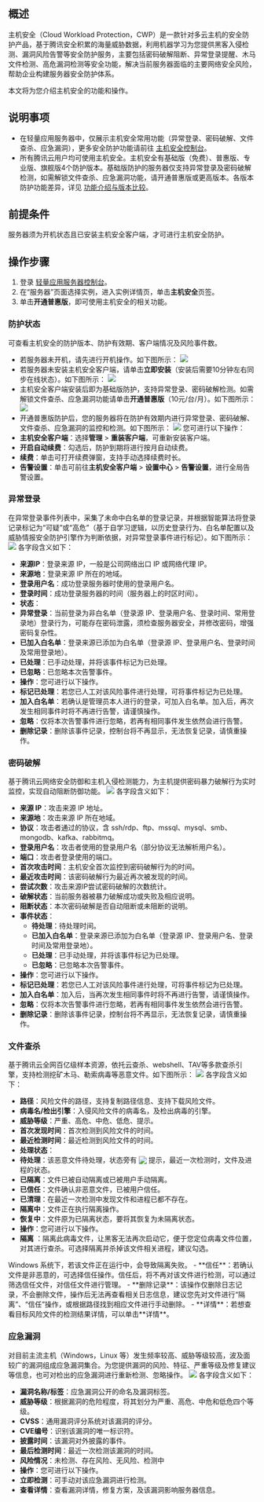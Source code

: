 

## 概述
主机安全（Cloud Workload Protection，CWP）是一款针对多云主机的安全防护产品，基于腾讯安全积累的海量威胁数据，利用机器学习为您提供黑客入侵检测、漏洞风险告警等安全防护服务，主要包括密码破解阻断、异常登录提醒、木马文件检测、高危漏洞检测等安全功能，解决当前服务器面临的主要网络安全风险，帮助企业构建服务器安全防护体系。

本文将为您介绍主机安全的功能和操作。


## 说明事项
- 在轻量应用服务器中，仅展示主机安全常用功能（异常登录、密码破解、文件查杀、应急漏洞），更多安全防护功能请前往 [主机安全控制台](https://console.cloud.tencent.com/cwp)。
- 所有腾讯云用户均可使用主机安全。主机安全有基础版（免费）、普惠版、专业版、旗舰版4个防护版本。基础版防护的服务器仅支持异常登录及密码破解检测，如需解锁文件查杀、应急漏洞功能，请开通普惠版或更高版本。各版本防护功能差异，详见 [功能介绍与版本比较](https://cloud.tencent.com/document/product/296/2222)。


## 前提条件
服务器须为开机状态且已安装主机安全客户端，才可进行主机安全防护。


## 操作步骤
1. 登录 [轻量应用服务器控制台](https://console.cloud.tencent.com/lighthouse/instance/index)。
2. 在“服务器”页面选择实例，进入实例详情页，单击**主机安全**页签。
3. 单击**开通普惠版**，即可使用主机安全的相关功能。

### 防护状态
可查看主机安全的防护版本、防护有效期、客户端情况及风险事件数。
- 若服务器未开机，请先进行开机操作。如下图所示：
 ![](https://qcloudimg.tencent-cloud.cn/raw/4e7eff9bde90d7904bd57d618995e296.png)
- 若服务器未安装主机安全客户端，请单击**立即安装**（安装后需要10分钟左右同步在线状态）。如下图所示：
 ![](https://qcloudimg.tencent-cloud.cn/raw/3bd0f7999dbce32550911875d23072c0.png)
- 主机安全客户端安装后即为基础版防护，支持异常登录、密码破解检测。如需解锁文件查杀、应急漏洞功能请单击**开通普惠版**（10元/台/月）。如下图所示：
![](https://qcloudimg.tencent-cloud.cn/raw/f3db479def2d155a99e9b4e84ff9e28d.png)
- 开通普惠版防护后，您的服务器将在防护有效期内进行异常登录、密码破解、文件查杀、应急漏洞的监控和检测。如下图所示：
![](https://qcloudimg.tencent-cloud.cn/raw/6082a60db43e65c606870234e2d14be6.png)
您可进行以下操作：
 - **主机安全客户端**：选择**管理** > **重装客户端**，可重新安装客户端。
 - **开启自动续费**：勾选后，防护到期将进行按月自动续费。
 - **续费**：单击可打开续费弹窗，支持手动选择续费时长。
 - **告警设置**：单击可前往**主机安全客户端** > **设置中心** > **告警设置**，进行全局告警设置。


### 异常登录
在异常登录事件列表中，采集了未命中白名单的登录记录，并根据智能算法将登录记录标记为“可疑”或“高危”（基于自学习逻辑，以历史登录行为、白名单配置以及威胁情报安全防护引擎作为判断依据，对异常登录事件进行标记）。如下图所示：
![](https://qcloudimg.tencent-cloud.cn/raw/769c434c473f05a295293b735f2c09e0.png)
各字段含义如下：
- **来源IP**：登录来源 IP，一般是公司网络出口 IP 或网络代理 IP。
- **来源地**：登录来源 IP 所在的地域。
- **登录用户名**：成功登录服务器时使用的登录用户名。
- **登录时间**：成功登录服务器的时间（服务器上的时区时间）。
- **状态**：
 - **异常登录**：当前登录为非白名单（登录源 IP、登录用户名、登录时间、常用登录地）登录行为，可能存在密码泄露，须检查服务器安全，并修改密码，增强密码复杂性。
 - **已加入白名单**：登录来源已添加为白名单（登录源 IP、登录用户名、登录时间及常用登录地）。
 - **已处理**：已手动处理，并将该事件标记为已处理。
 - **已忽略**：已忽略本次告警事件。
- **操作**：您可进行以下操作。
 - **标记已处理**：若您已人工对该风险事件进行处理，可将事件标记为已处理。
 - **加入白名单**：若确认是管理员本人进行的登录，可加入白名单。加入后，再次发生相同事件时将不再进行告警，请谨慎操作。
 - **忽略**：仅将本次告警事件进行忽略，若再有相同事件发生依然会进行告警。
 - **删除记录**：删除该事件记录，控制台将不再显示，无法恢复记录，请慎重操作。


### 密码破解
基于腾讯云网络安全防御和主机入侵检测能力，为主机提供密码暴力破解行为实时监控，实现自动阻断防御功能。
![](https://qcloudimg.tencent-cloud.cn/raw/070f06530e9abba5fb896b957d00517d.png)
各字段含义如下：
- **来源 IP**：攻击来源 IP 地址。
- **来源地**：攻击来源 IP 所在地域。
- **协议**：攻击者通过的协议，含 ssh/rdp、ftp、mssql、mysql、smb、mongodb、kafka、rabbitmq。
- **登录用户名**：攻击者使用的登录用户名（部分协议无法解析用户名）。
- **端口**：攻击者登录使用的端口。
- **首次攻击时间**：主机安全首次监控到密码破解行为的时间。
- **最近攻击时间**：该密码破解行为最近再次被发现的时间。
- **尝试次数**：攻击来源IP尝试密码破解的次数统计。
- **破解状态**：当前服务器被暴力破解成功或失败及相应说明。
- **阻断状态**：本次密码破解是否自动阻断或未阻断的说明。
- **事件状态**：
  - **待处理**：待处理时间。
  - **已加入白名单**：登录来源已添加为白名单（登录源 IP、登录用户名、登录时间及常用登录地）。
  - **已处理**：已手动处理，并将该事件标记为已处理。
  - **已忽略**：已忽略本次告警事件。
- **操作**：您可进行以下操作。
 - **标记已处理**：若您已人工对该风险事件进行处理，可将事件标记为已处理。
 - **加入白名单**：加入后，当再次发生相同事件时将不再进行告警，请谨慎操作。
 - **忽略**：仅将本次告警事件进行忽略，若再有相同事件发生依然会进行告警。
 - **删除记录**：删除该事件记录，控制台将不再显示，无法恢复记录，请慎重操作。


### 文件查杀
基于腾讯云全网百亿级样本资源，依托云查杀、webshell、TAV等多款查杀引擎，支持检测挖矿木马、勒索病毒等恶意文件。如下图所示：
![](https://qcloudimg.tencent-cloud.cn/raw/ad99bf77d36759f9063e9b9e0a9e7c16.png)
各字段含义如下：
- **路径**：风险文件的路径，支持复制路径信息、支持下载风险文件。
- **病毒名/检出引擎**：入侵风险文件的病毒名，及检出病毒的引擎。
- **威胁等级**：严重、高危、中危、低危、提示。
- **首次发现时间**：首次检测到风险文件的时间。
- **最近检测时间**：最近检测到风险文件的时间。
- **处理状态**：
 - **待处理**：该恶意文件待处理，状态旁有 <img src="https://qcloudimg.tencent-cloud.cn/raw/3a3e3da2dbab3d30b05c14906c176a74.png" style="margin:-3px 0px"/> 提示，最近一次检测时，文件及进程的状态。
 - **已隔离**：文件已被自动隔离或已被用户手动隔离。
 - **已信任**：文件确认非恶意文件，已被用户信任。
 - **已清理**：在最近一次检测中发现文件和进程已都不存在。
 - **隔离中**：文件正在执行隔离操作。
 - **恢复中**：文件原为已隔离状态，要将其恢复为未隔离状态。
- **操作**：您可进行以下操作。
 - **隔离** ：隔离此病毒文件，让黑客无法再次启动它，便于您定位病毒文件位置，对其进行查杀。可选择隔离并杀掉该文件相关进程，建议勾选。
<dx-alert infotype="notice" title="">
Windows 系统下，若该文件正在运行中，会导致隔离失败。
</dx-alert>
 - **信任**：若确认文件是非恶意的，可选择信任操作。信任后，将不再对该文件进行检测，可以通过筛选信任文件，对信任文件进行管理。
 - **删除记录**：该操作仅删除日志记录，不会删除文件，操作后无法再查看相关日志信息，建议您先对文件进行“隔离”、“信任”操作，或根据路径找到相应文件进行手动删除。
 - **详情**：若想查看目标风险文件的检测结果详情，可以单击**详情**。


### 应急漏洞
对目前主流主机（Windows，Linux 等）发生频率较高、威胁等级较高，波及面较广的漏洞组成应急漏洞集合。为您提供漏洞的风险、特征、严重等级及修复建议等信息，也可对检出的应急漏洞进行重新检测、忽略操作。
![](https://qcloudimg.tencent-cloud.cn/raw/f85471984a9b5ed672e4c102b9869540.png)
各字段含义如下：
- **漏洞名称/标签**：应急漏洞公开的命名及漏洞标签。
- **威胁等级**：根据漏洞的危险程度，将其划分为严重、高危、中危和低危四个等级。
- **CVSS**：通用漏洞评分系统对该漏洞的评分。
- **CVE编号**：识别该漏洞的唯一标识符。
- **披露时间**：该漏洞对外披露的事件。
- **最后检测时间**：最近一次检测该漏洞的时间。
- **风险情况**：未检测、存在风险、无风险、检测中
- **操作**：您可进行以下操作。
 - **立即检测**：可手动对该应急漏洞进行检测。
 - **查看详情**：查看漏洞详情，修复方案，及该漏洞影响服务器信息。
